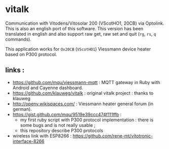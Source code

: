 vitalk
======

Communication with Vitodens/Vitosolar 200 (VScotHO1, 20CB) via Optolink. This is also an english port of this software.
This version has been translated in english and also support raw get, raw set and quit (`rg`, `rs`, `q` commands).

This application works for `Ox20CB` (`VScotHO1`) Viessmann device heater based on P300 protocol.

## links :
* https://github.com/mqu/viessmann-mqtt : MQTT gateway in Ruby with Android and Cayenne dashboard.
* https://github.com/klauweg/vitalk : original vitalk project : thanks to klauweg
* http://openv.wikispaces.com/ : Viessmann heater general forum (in german).
* https://gist.github.com/mqu/9519e39ccc474f111ffb : 
  * my first ruby script with P300 protocol implementation : there is some bugs and is not really usable ; 
  * this repository describe P300 protocols
* wireless link with ESP8266 : https://github.com/rene-mt/vitotronic-interface-8266
